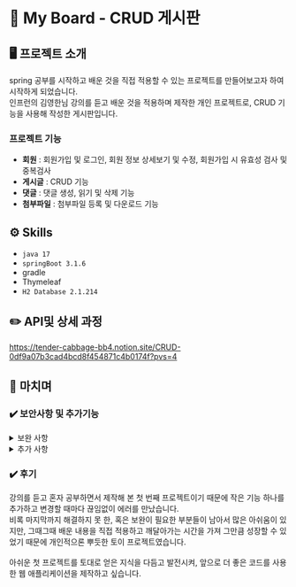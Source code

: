 # 📌 My Board - CRUD 게시판
## 🖥️ 프로젝트 소개
spring 공부를 시작하고 배운 것을 직접 적용할 수 있는 프로젝트를 만들어보고자 하여 시작하게 되었습니다.<br>
인프런의 김영한님 강의를 듣고 배운 것을 적용하며 제작한 개인 프로젝트로, CRUD 기능을 사용해 작성한 게시판입니다.

### 프로젝트 기능
- **회원** : 회원가입 및 로그인, 회원 정보 상세보기 및 수정, 회원가입 시 유효성 검사 및 중복검사
- **게시글** : CRUD 기능
- **댓글** : 댓글 생성, 읽기 및 삭제 기능
- **첨부파일** : 첨부파일 등록 및 다운로드 기능 

## ⚙ Skills
- `java 17`
- `springBoot 3.1.6`
- gradle
- Thymeleaf
- `H2 Database 2.1.214`

## ✏️ API및 상세 과정
https://tender-cabbage-bb4.notion.site/CRUD-0df9a07b3cad4bcd8f454871c4b0174f?pvs=4

## 📂 마치며
### ✔️ 보안사항 및 추가기능
<details>
    <summary>보완 사항</summary>
    <div markdown="1">
        <ul>
            <li>첨부파일 추가한 게시물의 수정 시, 기존의 첨부파일 불러오기</li>
            <li>첨부파일 추가한 게시물의 수정에서 새로운 파일을 업로드할 경우, 기존의 파일을 db에서 삭제하기</li>
        </ul>
    </div>
</details>

<details>
    <summary>추가 사항</summary>
    <div markdown="1">
        <ul>
            <li>페이징 기능 추가 </li>
            <li>조회수 기능 추가 </li>
            <li>비밀번호 변경 기능 추가 </li>
        </ul>
    </div>
</details>

### ✔️ 후기
강의를 듣고 혼자 공부하면서 제작해 본 첫 번째 프로젝트이기 때문에 작은 기능 하나를 추가하고 변경할 때마다 끊임없이 에러를 만났습니다.<br>
비록 마지막까지 해결하지 못 한, 혹은 보완이 필요한 부분들이 남아서 많은 아쉬움이 있지만, 그때그때 배운 내용을 직접 적용하고 깨달아가는 시간을 가져 그만큼 성장할 수 있었기 때문에 개인적으론 뿌듯한 토이 프로젝트였습니다.
<br> 
<br>
아쉬운 첫 프로젝트를 토대로 얻은 지식을 다듬고 발전시켜, 앞으로 더 좋은 코드를 사용한 웹 애플리케이션을 제작하고 싶습니다.
<br>
<br>
